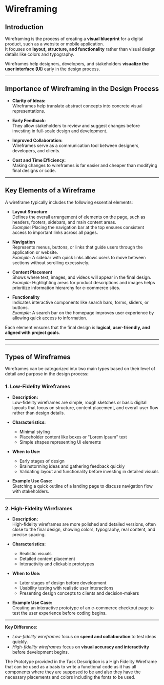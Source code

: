 # Wireframing

## Introduction  
Wireframing is the process of creating a **visual blueprint** for a digital product, such as a website or mobile application.  
It focuses on **layout, structure, and functionality** rather than visual design details like colors and typography.  

Wireframes help designers, developers, and stakeholders **visualize the user interface (UI)** early in the design process.

---

## Importance of Wireframing in the Design Process  

- **Clarity of Ideas:**  
  Wireframes help translate abstract concepts into concrete visual representations.

- **Early Feedback:**  
  They allow stakeholders to review and suggest changes before investing in full-scale design and development.

- **Improved Collaboration:**  
  Wireframes serve as a communication tool between designers, developers, and clients.

- **Cost and Time Efficiency:**  
  Making changes to wireframes is far easier and cheaper than modifying final designs or code.

---

## Key Elements of a Wireframe  

A wireframe typically includes the following essential elements:  

- **Layout Structure**  
  Defines the overall arrangement of elements on the page, such as headers, footers, sidebars, and main content areas.  
  *Example:* Placing the navigation bar at the top ensures consistent access to important links across all pages.

- **Navigation**  
  Represents menus, buttons, or links that guide users through the application or website.  
  *Example:* A sidebar with quick links allows users to move between sections without scrolling excessively.

- **Content Placement**  
  Shows where text, images, and videos will appear in the final design.  
  *Example:* Highlighting areas for product descriptions and images helps prioritize information hierarchy for e-commerce sites.

- **Functionality**  
  Indicates interactive components like search bars, forms, sliders, or buttons.  
  *Example:* A search bar on the homepage improves user experience by allowing quick access to information.

Each element ensures that the final design is **logical, user-friendly, and aligned with project goals**.

---

---

## Types of Wireframes  

Wireframes can be categorized into two main types based on their level of detail and purpose in the design process:  

### 1. Low-Fidelity Wireframes  

- **Description:**  
  Low-fidelity wireframes are simple, rough sketches or basic digital layouts that focus on structure, content placement, and overall user flow rather than design details.  

- **Characteristics:**  
  - Minimal styling  
  - Placeholder content like boxes or "Lorem Ipsum" text  
  - Simple shapes representing UI elements  

- **When to Use:**  
  - Early stages of design  
  - Brainstorming ideas and gathering feedback quickly  
  - Validating layout and functionality before investing in detailed visuals  

- **Example Use Case:**  
  Sketching a quick outline of a landing page to discuss navigation flow with stakeholders.  

---

### 2. High-Fidelity Wireframes  

- **Description:**  
  High-fidelity wireframes are more polished and detailed versions, often close to the final design, showing colors, typography, real content, and precise spacing.  

- **Characteristics:**  
  - Realistic visuals  
  - Detailed content placement  
  - Interactivity and clickable prototypes  

- **When to Use:**  
  - Later stages of design before development  
  - Usability testing with realistic user interactions  
  - Presenting design concepts to clients and decision-makers  

- **Example Use Case:**  
  Creating an interactive prototype of an e-commerce checkout page to test the user experience before coding begins.  

---

**Key Difference:**  
- *Low-fidelity wireframes* focus on **speed and collaboration** to test ideas quickly.  
- *High-fidelity wireframes* focus on **visual accuracy and interactivity** before development begins.  


The Prototype provided in the Task Description is a High Fidelity Wireframe that can be used as a basis to write a functional code as it has all components where they are supposed to be and also they have the necessary placements and colors including the fonts to be used.
